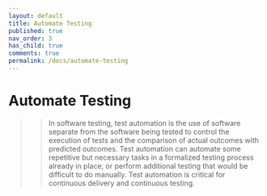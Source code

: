 ```yaml
---
layout: default
title: Automate Testing
published: true
nav_order: 3
has_child: true
comments: true
permalink: /docs/automate-testing
---
```

# Automate Testing

>> In software testing, test automation is the use of software separate from the software being tested to control the execution of tests and the comparison of actual outcomes with predicted outcomes. Test automation can automate some repetitive but necessary tasks in a formalized testing process already in place, or perform additional testing that would be difficult to do manually. Test automation is critical for continuous delivery and continuous testing.